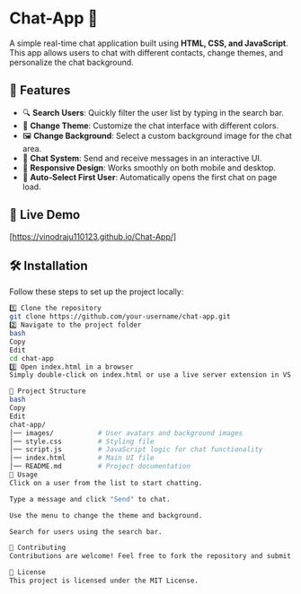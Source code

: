 # Chat-App 💬

A simple real-time chat application built using **HTML, CSS, and JavaScript**. This app allows users to chat with different contacts, change themes, and personalize the chat background.

## 📌 Features
- 🔍 **Search Users**: Quickly filter the user list by typing in the search bar.
- 🎨 **Change Theme**: Customize the chat interface with different colors.
- 🖼️ **Change Background**: Select a custom background image for the chat area.
- 💬 **Chat System**: Send and receive messages in an interactive UI.
- 📱 **Responsive Design**: Works smoothly on both mobile and desktop.
- 🏃 **Auto-Select First User**: Automatically opens the first chat on page load.

## 🚀 Live Demo
[https://vinodraju110123.github.io/Chat-App/]   

## 🛠️ Installation
Follow these steps to set up the project locally:

```bash
1️⃣ Clone the repository
git clone https://github.com/your-username/chat-app.git
2️⃣ Navigate to the project folder
bash
Copy
Edit
cd chat-app
3️⃣ Open index.html in a browser
Simply double-click on index.html or use a live server extension in VS Code.

📂 Project Structure
bash
Copy
Edit
chat-app/
│── images/           # User avatars and background images
│── style.css         # Styling file
│── script.js         # JavaScript logic for chat functionality
│── index.html        # Main UI file
│── README.md         # Project documentation
📌 Usage
Click on a user from the list to start chatting.

Type a message and click "Send" to chat.

Use the menu to change the theme and background.

Search for users using the search bar.

🤝 Contributing
Contributions are welcome! Feel free to fork the repository and submit a pull request.

📜 License
This project is licensed under the MIT License.
